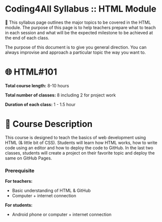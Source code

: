 # Coding4All Syllabus :: HTML Module

📌 This syllabus page outlines the major topics to be covered in the HTML module. The purpose of this page is to help teachers prepare what to teach in each session and what will be the expected milestone to be achieved at the end of each class. 

The purpose of this document is to give you general direction. You can always improvise and approach a particular topic the way you want to.

</aside>

# 🌐 HTML#101

**Total course length:** 8-10 hours

**Total number of classes:** 8 including 2 for project work

**Duration of each class:** 1 - 1.5 hour

# 📜 Course Description

This course is designed to teach the basics of web development using HTML (& little bit of CSS). Students will learn how HTML works, how to write code using an editor and how to deploy the code to GitHub. In the last two classes, students will create a project on their favorite topic and deploy the same on GitHub Pages.

### Prerequisite

**For teachers:** 

- Basic understanding of HTML & GitHub
- Computer + internet connection

**For students:**

- Android phone or computer + internet connection
